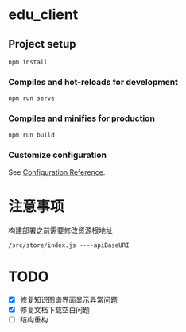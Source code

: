# edu_client

## Project setup

```
npm install
```

### Compiles and hot-reloads for development

```
npm run serve
```

### Compiles and minifies for production

```
npm run build
```

### Customize configuration

See [Configuration Reference](https://cli.vuejs.org/config/).

# 注意事项
构建部署之前需要修改资源根地址
```
/src/store/index.js ----apiBaseURI
```

# TODO

- [x] 修复知识图谱界面显示异常问题
- [x] 修复文档下载空白问题
- [ ] 结构重构
